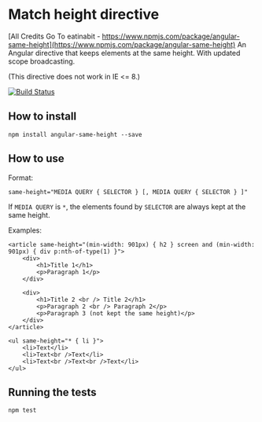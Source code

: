 Match height directive
=====================

[All Credits Go To eatinabit - https://www.npmjs.com/package/angular-same-height](https://www.npmjs.com/package/angular-same-height)
An Angular directive that keeps elements at the same height. With updated scope broadcasting.

(This directive does not work in IE <= 8.)

[![Build Status](https://travis-ci.org/amyboyd/angular-same-height-directive.svg?branch=master)](https://travis-ci.org/amyboyd/angular-same-height-directive)

How to install
--------------

	npm install angular-same-height --save


How to use
----------

Format:

	same-height="MEDIA QUERY { SELECTOR } [, MEDIA QUERY { SELECTOR } ]"

If `MEDIA QUERY` is `*`, the elements found by `SELECTOR` are always kept at the same height.

Examples:

	<article same-height="(min-width: 901px) { h2 } screen and (min-width: 901px) { div p:nth-of-type(1) }">
		<div>
			<h1>Title 1</h1>
			<p>Paragraph 1</p>
		</div>

		<div>
			<h1>Title 2 <br /> Title 2</h1>
			<p>Paragraph 2 <br /> Paragraph 2</p>
			<p>Paragraph 3 (not kept the same height)</p>
		</div>
	</article>

	<ul same-height="* { li }">
		<li>Text</li>
		<li>Text<br />Text</li>
		<li>Text<br />Text<br />Text</li>
	</ul>

Running the tests
-----------------

	npm test
